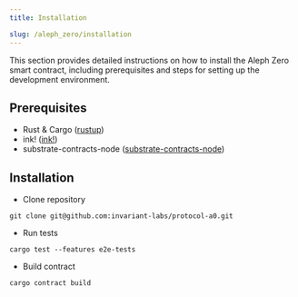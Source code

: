 ```yaml
---
title: Installation

slug: /aleph_zero/installation
---
```


This section provides detailed instructions on how to install the Aleph Zero smart contract, including prerequisites and steps for setting up the development environment.

## Prerequisites

* Rust & Cargo ([rustup](https://www.rust-lang.org/tools/install))
* ink! ([ink!](https://use.ink/getting-started/setup))
* substrate-contracts-node ([substrate-contracts-node](https://github.com/paritytech/substrate-contracts-node))

## Installation

* Clone repository
```
git clone git@github.com:invariant-labs/protocol-a0.git
```

* Run tests
```
cargo test --features e2e-tests
```

* Build contract
```
cargo contract build
```